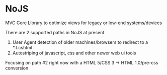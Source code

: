 # NoJS
MVC Core Library to optimize views for legacy or low-end systems/devices

There are 2 supported paths in NoJS at present<br/>
1. User Agent detection of older machines/browsers to redirect to a *.t.cshtml<br/>
2. Autostriping of javascript, css and other newer web ui tools

Focusing on path #2 right now with a HTML 5/CSS 3 -> HTML 1.0/pre-css conversion
